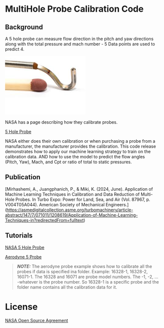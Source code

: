 # MultiHole Probe Calibration Code
## Background
A 5 hole probe can measure flow direction in the pitch and yaw directions along with the total pressure and mach number - 5 Data points are used to predict 4. 

![5Probe](images/5_Hole.jpg)

NASA has a page describing how they calibrate probes. 

[5 Hole Probe](https://www.grc.nasa.gov/www/k-12/airplane/tunp5h.html)

NASA either does their own calibration or when purchasing a probe from a manufacturer, the manufacturer provides the calibration. This code release demonstrates how to apply our machine learning strategy to train on the calibration data. AND how to use the model to predict the flow angles (Pitch, Yaw), Mach, and Cpt or ratio of total to static pressures. 

## Publication
[Mirhashemi, A., Juangphanich, P., & Miki, K. (2024, June). Application of Machine Learning Techniques in Calibration and Data Reduction of Multi-Hole Probes. In Turbo Expo: Power for Land, Sea, and Air (Vol. 87967, p. V004T05A044). American Society of Mechanical Engineers.]
(https://asmedigitalcollection.asme.org/turbomachinery/article-abstract/147/7/071011/1208619/Application-of-Machine-Learning-Techniques-in?redirectedFrom=fulltext)

## Tutorials
[NASA 5 Hole Probe](https://colab.research.google.com/github/nasa/multihole-probe-calibration/blob/main/tutorials/5HoleProbe/5HoleProbeTrain.ipynb)

[Aerodyne 5 Probe](https://colab.research.google.com/github/nasa/multihole-probe-calibration/blob/main/tutorials/AerodyneProbe/AerodyneTutorial.ipynb)

> **_NOTE:_**  The aerodyne probe example shows how to calibrate all the probes if data is specified ina folder. Example: 16328-1, 16328-2, 16071-1. The 16328 and 16071 are probe model numbers. The -1, -2, ... -whatever is the probe number. So 16328-1 is a specific probe and the folder name contains all the calibration data for it. 

# License
[NASA Open Source Agreement](https://opensource.org/licenses/NASA-1.3)
